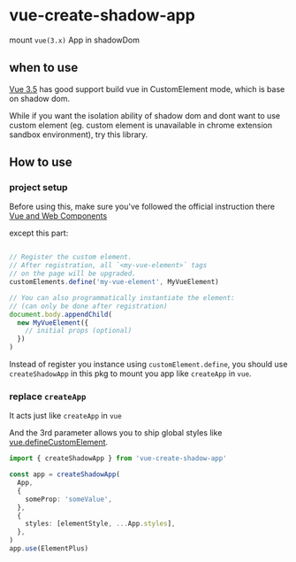 # vue-create-shadow-app

mount `vue(3.x)` App in shadowDom

## when to use

[Vue 3.5](https://blog.vuejs.org/posts/vue-3-5) has good support build vue in CustomElement mode, which is base on shadow dom.

While if you want the isolation ability of shadow dom and dont want to use custom element (eg. custom element is unavailable in chrome extension sandbox environment), try this library.

## How to use

### project setup

Before using this, make sure you've followed the official instruction there [Vue and Web Components](https://vuejs.org/guide/extras/web-components.html#building-custom-elements-with-vue)

except this part: 
```typescript

// Register the custom element.
// After registration, all `<my-vue-element>` tags
// on the page will be upgraded.
customElements.define('my-vue-element', MyVueElement)

// You can also programmatically instantiate the element:
// (can only be done after registration)
document.body.appendChild(
  new MyVueElement({
    // initial props (optional)
  })
)
```

Instead of register you instance using `customElement.define`, you should use `createShadowApp` in this pkg to mount you app like `createApp` in `vue`.

### replace `createApp`

It acts just like `createApp` in `vue`

And the 3rd parameter allows you to ship global styles like [vue.defineCustomElement](https://vuejs.org/api/custom-elements.html#definecustomelement).

```ts
import { createShadowApp } from 'vue-create-shadow-app'

const app = createShadowApp(
  App,
  {
    someProp: 'someValue',
  },
  {
    styles: [elementStyle, ...App.styles],
  },
)
app.use(ElementPlus)
```
